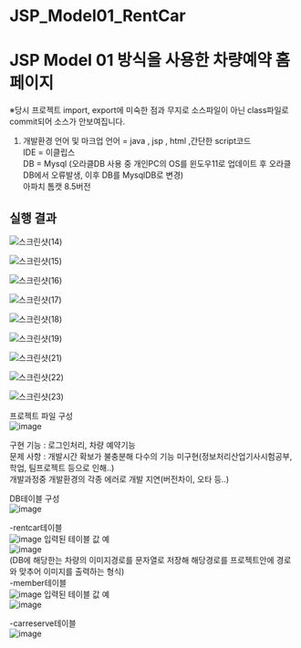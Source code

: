 # JSP_Model01_RentCar
# JSP Model 01 방식을 사용한 차량예약 홈페이지

※당시 프로젝트 import, export에 미숙한 점과 무지로 소스파일이 아닌 class파일로 commit되어 소스가 안보여집니다.
1. 개발환경
 언어 및 마크업 언어 = java , jsp , html ,간단한 script코드  
 IDE = 이클립스  
 DB = Mysql  (오라클DB 사용 중 개인PC의 OS를 윈도우11로 업데이트 후  오라클DB에서 오류발생, 이후 DB를 MysqlDB로 변경)  
    아파치 톰캣 8.5버전  


## 실행 결과  

![스크린샷(14)](https://user-images.githubusercontent.com/79188190/160531806-7f1bdad4-f044-429d-9579-5d04533f8ca6.png)


![스크린샷(15)](https://user-images.githubusercontent.com/79188190/160531827-37e3055e-8ae7-4342-89de-7425bf8da44c.png)


![스크린샷(16)](https://user-images.githubusercontent.com/79188190/160531845-db2a1853-d8e5-43e9-9c69-a32fa7c67205.png)


![스크린샷(17)](https://user-images.githubusercontent.com/79188190/160531864-368226c4-1265-4d2a-8825-cd312f1c0e9c.png)


![스크린샷(18)](https://user-images.githubusercontent.com/79188190/160531877-74d476ec-c01a-4c7a-b028-b72a01c2078e.png)


![스크린샷(19)](https://user-images.githubusercontent.com/79188190/160531898-d5f223cd-74db-4bf5-8cb1-3b6a64f08511.png)


![스크린샷(21)](https://user-images.githubusercontent.com/79188190/160531920-15cd0eb7-5936-43d2-b8c8-4bb3f3fee425.png)


![스크린샷(22)](https://user-images.githubusercontent.com/79188190/160531934-c1c72bfa-3d20-41d4-8055-0b72e0d7b017.png)


![스크린샷(23)](https://user-images.githubusercontent.com/79188190/160531958-ed94231a-5605-4b32-9e17-e218224f8bd3.png)


프로젝트 파일 구성  
![image](https://user-images.githubusercontent.com/79188190/160530862-e5d687dd-7d06-41b7-b122-bcc2b89d0d1a.png)


구현 기능 : 로그인처리, 차량 예약기능   
문제 사항 : 개발시간 확보가 불충분해 다수의 기능 미구현(정보처리산업기사시험공부, 학업, 팀프로젝트 등으로 인해..)  
            개발과정중 개발환경의 각종 에러로 개발 지연(버전차이, 오타 등..)  
            


DB테이블 구성  
![image](https://user-images.githubusercontent.com/79188190/160530530-e966c6b7-dc76-487b-b9a1-5169d6a4691e.png)

-rentcar테이블  
![image](https://user-images.githubusercontent.com/79188190/160530431-003f1629-9063-48f7-8f85-074085ff0fb7.png)
    입력된 테이블 값 예  
    ![image](https://user-images.githubusercontent.com/79188190/160531151-f9651b90-0581-4c9e-8344-550bd5006093.png)  
    (DB에 해당한는 차량의 이미지경로를 문자열로 저장해 해당경로를 프로젝트안에 경로와 맞추어 이미지를 출력하는 형식)  
-member테이블  
![image](https://user-images.githubusercontent.com/79188190/160530309-6840ddda-cf11-4684-82ad-6498b71b78ba.png)
    입력된 테이블 값 예  
    ![image](https://user-images.githubusercontent.com/79188190/160534398-a6d920f5-f9a6-4322-9142-db9e13f44ba4.png)

-carreserve테이블  
![image](https://user-images.githubusercontent.com/79188190/160530159-d461852f-d133-4e9c-8c2b-04b576f0c31a.png)
